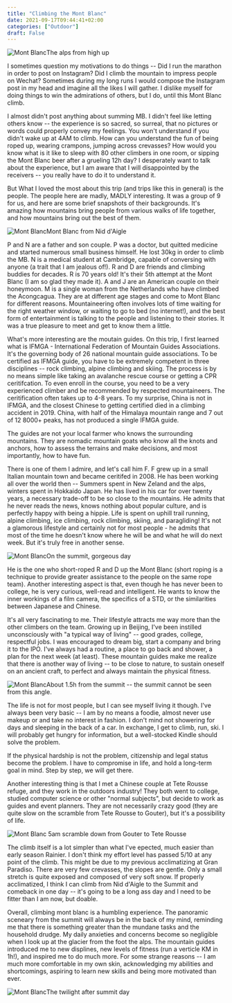 ```yaml
---
title: "Climbing the Mont Blanc"
date: 2021-09-17T09:44:41+02:00
categories: ["Outdoor"]
draft: False
---
```

![Mont Blanc](/post/montblanc/IMG_0864.jpg)The alps from high up

I sometimes question my motivations to do things -- Did I run the marathon in order to post on Instagram? Did I climb the mountain to impress people on Wechat? Sometimes during my long runs I would compose the Instagram post in my head and imagine all the likes I will gather. I dislike myself for doing things to win the admirations of others, but I do, until this Mont Blanc climb. 

I almost didn't post anything about summing MB. I didn't feel like letting others know -- the experience is so sacred, so surreal, that no pictures or words could properly convey my feelings. You won't understand if you didn't wake up at 4AM to climb. How can you understand the fun of being roped up, wearing crampons, jumping across crevasses? How would you know what is it like to sleep with 80 other climbers in one room, or sipping the Mont Blanc beer after a grueling 12h day? I desperately want to talk about the experience, but I am aware that I will disappointed by the receivers -- you really have to do it to understand it.

But What I loved the most about this trip (and trips like this in general) is the people. The people here are madly, MADLY interesting. It was a group of 9 for us, and here are some brief snapshots of their backgrounds. It's amazing how mountains bring people from various walks of life together, and how mountains bring out the best of them. 

![Mont Blanc](/post/montblanc/IMG_0827.jpg)Mont Blanc from Nid d'Aigle

P and N are a father and son couple. P was a doctor, but quitted medicine and started numerous small business himself. He lost 30kg in order to climb the MB. N is a medical student at Cambridge, capable of conversing with anyone (a trait that I am jealous of!). R and D are friends and climbing buddies for decades. R is 70 years old! It's their 5th attempt at the Mont Blanc (I am so glad they made it). A and J are an American couple on their honeymoon. M is a single woman from the Netherlands who have climbed the Acongcagua. They are at different age stages and come to Mont Blanc for different reasons. Mountaineering often involves lots of time waiting for the right weather window, or waiting to go to bed (no internet!), and the best form of entertainment is talking to the people and listening to their stories. It was a true pleasure to meet and get to know them a little. 

What's more interesting are the moutain guides. On this trip, I first learned what is IFMGA - International Federation of Mountain Guides Associations. It's the governing body of 26 national mountain guide associations. To be certified as IFMGA guide, you have to be extremely competent in three disciplines -- rock climbing, alpine climbing and skiing. The process is by no means simple like taking an avalanche rescue course or getting a CPR ceritifcation. To even enroll in the course, you need to be a very experienced climber and be recommended by respected mountaineers. The ceritification often takes up to 4-8 years. To my surprise, China is not in IFMGA, and the closest Chinese to getting certified died in a climbing accident in 2019. China, with half of the Himalaya mountain range and 7 out of 12 8000+ peaks, has not produced a single IFMGA guide.  

The guides are not your local farmer who knows the surrounding mountains. They are nomadic mountain goats who know all the knots and anchors, how to assess the terrains and make decisions, and most importantly, how to have fun. 

There is one of them I admire, and let's call him F. F grew up in a small Italian mountain town and became ceritifed in 2008. He has been working all over the world then -- Summers spent in New Zeland and the alps, winters spent in Hokkaido Japan. He has lived in his car for over twenty years, a necessary trade-off to be so close to the mountains. He admits that he never reads the news, knows nothing about popular culture, and is perfectly happy with being a hippie. Life is spent on uphill trail running, alpine climbing, ice climbing, rock climbing, skiing, and paragliding! It's not a glamorous lifestyle and certainly not for most people - he admits that most of the time he doesn't know where he will be and what he will do next week. But it's truly free in another sense. 

![Mont Blanc](/post/montblanc/IMG_0934.jpg)On the summit, gorgeous day

He is the one who short-roped R and D up the Mont Blanc (short roping is a technique to provide greater assistance to the people on the same rope team). Another interesting aspect is that, even though he has never been to college, he is very curious, well-read and intelligent. He wants to know the inner workings of a film camera, the specifics of a STD, or the similarities between Japanese and Chinese. 

It's all very fascinating to me. Their lifestyle attracts me way more than the other climbers on the team. Growing up in Beijing, I've been instilled unconsciously with "a typical way of living" -- good grades, college, respectful jobs. I was encouraged to dream big, start a company and bring it to the IPO. I've always had a routine, a place to go back and shower, a plan for the next week (at least). These mountain guides make me realize that there is another way of living -- to be close to nature, to sustain oneself on an ancient craft, to perfect and always maintain the physical fitness. 

![Mont Blanc](/post/montblanc/IMG_0899.jpg)About 1.5h from the summit -- the summit cannot be seen from this angle.

The life is not for most people, but I can see myself living it though. I've always been very basic -- I am by no means a foodie, almost never use makeup or and take no interest in fashion. I don't mind not showering for days and sleeping in the back of a car. In exchange, I get to climb, run, ski. I will probably get hungry for information, but a well-stocked Kindle should solve the problem. 

If the physical hardship is not the problem, citizenship and legal status become the problem. I have to compromise in life, and hold a long-term goal in mind. Step by step, we will get there. 

Another interesting thing is that I met a Chinese couple at Tete Rousse refuge, and they work in the outdoors industry! They both went to college, studied computer science or other "normal subjects", but decide to work as guides and event planners. They are not necessarily crazy good (they are quite slow on the scramble from Tete Rousse to Gouter), but it's a possibility of life. 

![Mont Blanc](/post/montblanc/IMG_1036.jpg) 5am scramble down from Gouter to Tete Rousse


The climb itself is a lot simpler than what I've epected, much easier than early season Rainier. I don't think my effort level has passed 5/10 at any point of the climb. This might be due to my previous acclimatizing at Gran Paradiso. There are very few crevasses, the slopes are gentle. Only a small stretch is quite exposed and composed of very soft snow. If properly acclimatized, I think I can climb from Nid d'Aigle to the Summit and comeback in one day -- it's going to be a long ass day and I need to be fitter than I am now, but doable. 

Overall, climbing mont blanc is a humbling experience. The panoramic sceneary from the summit will always be in the back of my mind, reminding me that there is something greater than the mundane tasks and the household drudge. My daily anxieties and concerns become so negligible when I look up at the glacier from the foot the alps. The mountain guides introduced me to new displines, new levels of fitness (run a verticle KM in 1h!), and inspired me to do much more. For some strange reasons -- I am much more comfortable in my own skin, acknowledging my abilities and shortcomings, aspiring to learn new skills and being more motivated than ever. 

![Mont Blanc](/post/montblanc/IMG_0989.jpg)The twilight after summit day 
